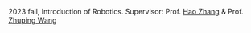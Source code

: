 2023 fall, Introduction of Robotics. Supervisor: Prof. [Hao Zhang](https://ivcm.tongji.edu.cn/info/1100/1177.htm) & Prof. [Zhuping Wang](https://ivcm.tongji.edu.cn/info/1100/1178.htm)
